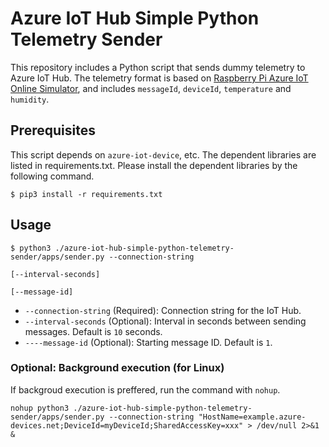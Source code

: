 # Azure IoT Hub Simple Python Telemetry Sender
This repository includes a Python script that sends dummy telemetry to Azure IoT Hub. The telemetry format is based on [Raspberry Pi Azure IoT Online Simulator](https://azure-samples.github.io/raspberry-pi-web-simulator/), and includes `messageId`, `deviceId`, `temperature` and `humidity`.

## Prerequisites
This script depends on `azure-iot-device`, etc. The dependent libraries are listed in requirements.txt. Please install the dependent libraries by the following command.

```
$ pip3 install -r requirements.txt
```

## Usage
```
$ python3 ./azure-iot-hub-simple-python-telemetry-sender/apps/sender.py --connection-string
                                                                        [--interval-seconds]
                                                                        [--message-id]
```

- `--connection-string` (Required): Connection string for the IoT Hub.
- `--interval-seconds` (Optional): Interval in seconds between sending messages. Default is `10` seconds.
- `----message-id` (Optional): Starting message ID. Default is `1`.

### Optional: Background execution (for Linux)
If backgroud execution is preffered, run the command with `nohup`.

```
nohup python3 ./azure-iot-hub-simple-python-telemetry-sender/apps/sender.py --connection-string "HostName=example.azure-devices.net;DeviceId=myDeviceId;SharedAccessKey=xxx" > /dev/null 2>&1 &
```
